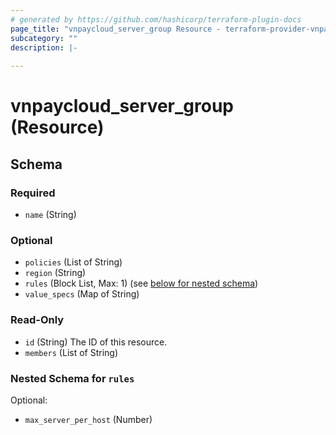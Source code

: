 ```yaml
---
# generated by https://github.com/hashicorp/terraform-plugin-docs
page_title: "vnpaycloud_server_group Resource - terraform-provider-vnpaycloud"
subcategory: ""
description: |-
  
---
```


# vnpaycloud_server_group (Resource)





<!-- schema generated by tfplugindocs -->
## Schema

### Required

- `name` (String)

### Optional

- `policies` (List of String)
- `region` (String)
- `rules` (Block List, Max: 1) (see [below for nested schema](#nestedblock--rules))
- `value_specs` (Map of String)

### Read-Only

- `id` (String) The ID of this resource.
- `members` (List of String)

<a id="nestedblock--rules"></a>
### Nested Schema for `rules`

Optional:

- `max_server_per_host` (Number)

